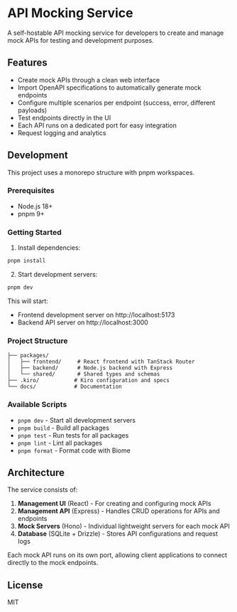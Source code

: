 # API Mocking Service

A self-hostable API mocking service for developers to create and manage mock APIs for testing and development purposes.

## Features

- Create mock APIs through a clean web interface
- Import OpenAPI specifications to automatically generate mock endpoints
- Configure multiple scenarios per endpoint (success, error, different payloads)
- Test endpoints directly in the UI
- Each API runs on a dedicated port for easy integration
- Request logging and analytics

## Development

This project uses a monorepo structure with pnpm workspaces.

### Prerequisites

- Node.js 18+
- pnpm 9+

### Getting Started

1. Install dependencies:
```bash
pnpm install
```

2. Start development servers:
```bash
pnpm dev
```

This will start:
- Frontend development server on http://localhost:5173
- Backend API server on http://localhost:3000

### Project Structure

```
├── packages/
│   ├── frontend/     # React frontend with TanStack Router
│   ├── backend/      # Node.js backend with Express
│   └── shared/       # Shared types and schemas
├── .kiro/           # Kiro configuration and specs
└── docs/            # Documentation
```

### Available Scripts

- `pnpm dev` - Start all development servers
- `pnpm build` - Build all packages
- `pnpm test` - Run tests for all packages
- `pnpm lint` - Lint all packages
- `pnpm format` - Format code with Biome

## Architecture

The service consists of:

1. **Management UI** (React) - For creating and configuring mock APIs
2. **Management API** (Express) - Handles CRUD operations for APIs and endpoints
3. **Mock Servers** (Hono) - Individual lightweight servers for each mock API
4. **Database** (SQLite + Drizzle) - Stores API configurations and request logs

Each mock API runs on its own port, allowing client applications to connect directly to the mock endpoints.

## License

MIT